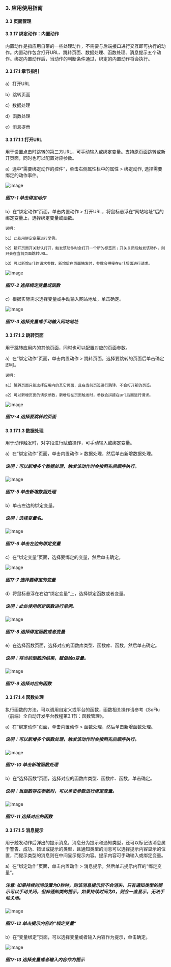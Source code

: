 ### 3. 应用使用指南

#### 3.3 页面管理

#### 3.3.17 绑定动作：内置动作

内置动作是指应用自带的一些处理动作，不需要与后端接口进行交互即可执行的动作。内置动作包含打开URL、跳转页面、数据处理、函数处理、消息提示五个动作。绑定内置动作后，当动作的判断条件通过，绑定的内置动作将会执行。

#### 3.3.17.1 章节指引

a）打开URL

b）跳转页面

c）数据处理

d）函数处理

e）消息提示

#### 3.3.17.1.1 打开URL

用于设置点击时跳转的第三方URL，可手动输入或绑定变量。支持原页面跳转或新开页面，同时也可以配置对应参数。

a）选中“需要绑定动作的控件”，单击右侧属性栏中的属性 > 绑定动作, 选择需要绑定的动作事件。

![image](https://user-images.githubusercontent.com/79617492/215720285-7045b9b9-5196-4e22-a748-b8ae58d9d21e.png)

##### 图17-1 单击绑定动作

b）在“绑定动作”页面，单击内置动作 > 打开URL，将鼠标悬浮在“网站地址”后的绑定变量上，选择绑定变量或函数。

```
说明：

b1）此处用绑定变量进行举例。

b2）新开页面开关默认打开，触发该动作时会打开一个新的标签页；开关关闭后触发该动作，则只会在当前页面跳转URL。

b3）可以新增url的请求参数，新增后在页面触发时，参数会拼接在url后面进行请求。
```

![image](https://user-images.githubusercontent.com/79617492/215720321-4ccd9e90-dda0-422a-ab16-ded9651c3f49.png)

##### 图17-2 选择绑定变量或函数

c）根据实际需求选择变量或手动输入网站地址，单击确定。

![image](https://user-images.githubusercontent.com/79617492/215720337-e0faca69-5c50-4e10-999d-0a7c1cf9099d.png)

##### 图17-3 选择变量或手动输入网站地址

#### 3.3.17.1.2 跳转页面

用于跳转应用内的其他页面，同时也可以配置对应的页面参数。

a）在“绑定动作”页面，单击内置动作 > 跳转页面，选择要跳转的页面后单击确定即可。

```
说明：

a1）跳转页面只能选择应用内的其它页面，且在当前页签进行跳转，不会打开新的页签。

a2）可以新增页面的请求参数，新增后在页面触发时，参数会拼接在url后面进行请求。
```

![image](https://user-images.githubusercontent.com/79617492/215720505-c6c5709f-5bdc-4533-b2b3-ca1ae7fec32b.png)

##### 图17-4 选择要跳转的页面

#### 3.3.17.1.3 数据处理

用于动作触发时，对字段进行赋值操作，可手动输入或绑定变量。

a）在“绑定动作”页面，单击内置动作 > 数据处理，然后单击新增数据处理。

##### 说明：可以新增多个数据处理，触发该动作时会按照先后顺序执行。

![image](https://user-images.githubusercontent.com/79617492/215720522-016897b1-bc88-44a4-8ece-33a87f12ead4.png)

##### 图17-5 单击新增数据处理

b）单击左边的绑定变量。

##### 说明：选择变量名。

![image](https://user-images.githubusercontent.com/79617492/215720570-a715ab9f-db00-4224-a13e-04762d36fcc3.png)

##### 图17-6 单击左边的绑定变量

c）在“绑定变量”页面，选择要绑定的变量，然后单击确定。

![image](https://user-images.githubusercontent.com/79617492/215720734-33d7bfaf-5065-4836-91a7-050c5cda1a1f.png)

##### 图17-7 选择要绑定的变量

d）将鼠标悬浮在右边“绑定变量”上，选择绑定函数或者变量。

##### 说明：此处使用绑定函数进行举例。

![image](https://user-images.githubusercontent.com/79617492/215720802-cba5ef88-d65d-4efc-83de-7ed877929ed0.png)

##### 图17-8 选择绑定函数或者变量

e）在选择函数页面，选择对应的函数库类型、函数库、函数，然后单击确定。

##### 说明：将当前函数的结果，赋值给a变量。

![image](https://user-images.githubusercontent.com/79617492/215720823-24f61303-7fbe-4b21-b162-dcad58fa604c.png)

##### 图17-9 选择对应的函数

#### 3.3.17.1.4 函数处理

执行函数的方法，可以调用自定义或平台的函数，函数相关操作请参考《SoFlu（前端）全自动开发平台教程第3.1节：函数管理》。

a）在“绑定动作”页面，单击内置动作 > 函数处理，然后单击新增函数处理。

##### 说明：可以新增多个函数处理，触发该动作时会按照先后顺序执行。

![image](https://user-images.githubusercontent.com/79617492/215720881-73121169-72e2-4ed4-a3bb-62378015abd7.png)

##### 图17-10 单击新增函数处理

b）在“选择函数”页面，选择对应的函数库类型、函数库、函数，单击确定。

##### 说明：当函数存在参数时，可以单击参数进行绑定变量。

![image](https://user-images.githubusercontent.com/79617492/215720915-39ad54e6-ea77-47d0-abf1-2cc66b2cd4f9.png)

##### 图17-11 选择对应的函数

#### 3.3.17.1.5 消息提示

用于触发动作后弹出的提示消息，消息分为提示和通知类型，还可以标记该消息属于警告、成功、错误或提示的类型，且通知类型的消息可以选择提示内容显示的位置，而提示类型的消息则在中间显示提示内容。提示内容可手动输入或绑定变量。

a）在“绑定动作”页面，单击内置动作 > 消息提示，然后单击提示内容的“绑定变量”。

##### 注意: 如果持续时间设置为0秒时，则该消息提示后不会消失，只有通知类型的提示可以手动关闭，但非通知类的提示，如果持续时间为0，则会一直显示，无法手动关闭。

![image](https://user-images.githubusercontent.com/79617492/215720972-15b59061-a6c4-48fb-9e7c-246ed475ce46.png)

##### 图17-12 单击提示内容的“绑定变量”

b）在“变量绑定”页面，可以选择变量或者输入内容作为提示，单击确定。

![image](https://user-images.githubusercontent.com/79617492/215720990-a727c3b3-a885-4c1e-b12c-f2f558060ccb.png)

##### 图17-13 选择变量或者输入内容作为提示
